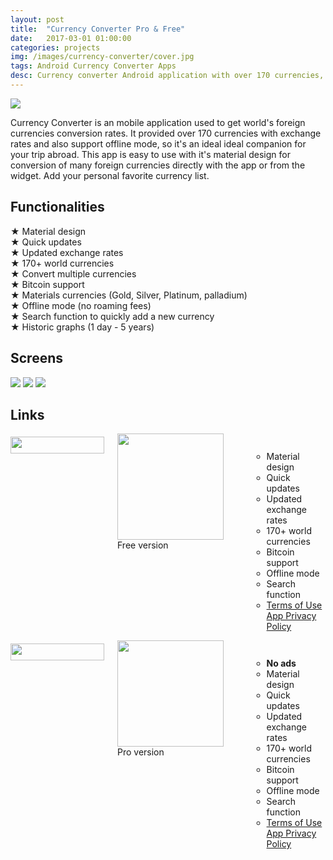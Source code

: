 ```yaml
---
layout: post
title:  "Currency Converter Pro & Free"
date:   2017-03-01 01:00:00
categories: projects
img: /images/currency-converter/cover.jpg
tags: Android Currency Converter Apps
desc: Currency converter Android application with over 170 currencies, widget, updated conversion rates and offline mode.
---
```

<img class="icon-app" src="/images/currency-converter/icon-pro.jpg"/>

Currency Converter is an mobile application used to get world's foreign currencies conversion rates.
It provided over 170 currencies with exchange rates and also support offline mode, so it's an ideal ideal companion for your trip abroad.
This app is easy to use with it's material design for conversion of many foreign currencies directly with the app or from the widget.
Add your personal favorite currency list.

## Functionalities

★ Material design<br/>
★ Quick updates<br/>
★ Updated exchange rates<br/>
★ 170+ world currencies<br/>
★ Convert multiple currencies<br/>
★ Bitcoin support<br/>
★ Materials currencies (Gold, Silver, Platinum, palladium)<br/>
★ Offline mode (no roaming fees)<br/>
★ Search function to quickly add a new currency<br/>
★ Historic graphs (1 day - 5 years)<br/>

## Screens

<div class="screen-container">
    <img class="screen" src="/images/currency-converter/screen1.png"/>
    <img class="screen" src="/images/currency-converter/screen2.png"/>
    <img class="screen" src="/images/currency-converter/screen3.png"/>
</div>

## Links

<div class="app-version container-twelve">
    <div class="pricing-table package-three six columns ">
        <div class="title">
            <img style="margin-top: 5px;" src="/css/img/p_Android.png" alt="" width="150" height="27">
        </div>
        <div class="price">
            <a href="https://play.google.com/store/apps/details?id=com.devnied.currency.free" target="_blank" class="no-icon" alt="Download free version">
                <img src="https://play.google.com/intl/en_us/badges/images/generic/en_badge_web_generic.png" alt="" width="170">
            </a>
            <span>Free version</span>
        </div>
        <ul class="package">
            <ul>
                <li>Material design</li>
                <li>Quick updates</li>
                <li>Updated exchange rates</li>
                <li>170+ world currencies</li>
                <li>Bitcoin support</li>
                <li>Offline mode</li>
                <li>Search function</li>
                <li>
                   <div class="app-doc">
                        <a href="/android/currency-converter-cgu-en.html" target="_blank">Terms of Use</a>
                        <a href="/android/currency-converter-privacy-en.html" target="_blank">App Privacy Policy</a>
                    </div>
                </li>
            </ul>
        </ul>
    </div>
    <div class="pricing-table package-one six columns">
            <div class="title">
                <img style="margin-top: 5px;" src="/css/img/p_Android.png" alt="" width="150" height="27" >
            </div>
            <div class="price">
                <a href="https://play.google.com/store/apps/details?id=com.devnied.currency.pro" target="_blank" class="no-icon" alt="Download pro version">
                    <img src="https://play.google.com/intl/en_us/badges/images/generic/en_badge_web_generic.png" alt="" width="170">
                </a>
                <span>Pro version</span>
            </div>
            <ul class="package">
                <ul>
                    <li><b>No ads</b></li>
                    <li>Material design</li>
                    <li>Quick updates</li>
                    <li>Updated exchange rates</li>
                    <li>170+ world currencies</li>
                    <li>Bitcoin support</li>
                    <li>Offline mode</li>
                    <li>Search function</li>
                    <li>
                       <div class="app-doc">
                            <a href="/android/currency-converter-pro-cgu-en.html" target="_blank">Terms of Use</a>
                            <a href="/android/currency-converter-pro-privacy-en.html" target="_blank">App Privacy Policy</a>
                        </div>
                    </li>
                </ul>
            </ul>
        </div>
</div>
